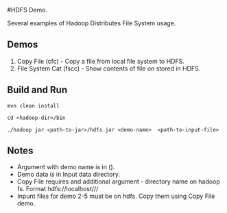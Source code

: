 #HDFS Demo.

Several examples of Hadoop Distributes File System usage.

## Demos

1. Copy File (cfc) - Copy a file from local file system to HDFS.
2. File System Cat (fscc) - Show contents of file on stored in HDFS.

## Build and Run
```
mvn clean install

cd <hadoop-dir>/bin

./hadoop jar <path-to-jar>/hdfs.jar <demo-name>  <path-to-input-file> 
```

## Notes

- Argument with demo name is in ().
- Demo data is in Input data directory.
- Copy File requires and additional argument - directory name on hadoop fs. Format hdfs://localhost/<user>/<path>/<file-name>
- Inpunt files for demo 2-5 must be on hdfs. Copy them using Copy File demo.
